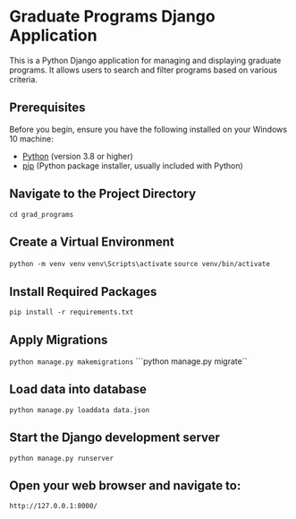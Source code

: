 # Graduate Programs Django Application

This is a Python Django application for managing and displaying graduate programs. It allows users to search and filter programs based on various criteria.

## Prerequisites

Before you begin, ensure you have the following installed on your Windows 10 machine:

- [Python](https://www.python.org/downloads/) (version 3.8 or higher)
- [pip](https://pip.pypa.io/en/stable/) (Python package installer, usually included with Python)


## Navigate to the Project Directory

```cd grad_programs```


## Create a Virtual Environment
```python -m venv venv```
```venv\Scripts\activate```
```source venv/bin/activate```

## Install Required Packages

```pip install -r requirements.txt```

## Apply Migrations

```python manage.py makemigrations```
```python manage.py migrate``

## Load data into database

```python manage.py loaddata data.json```

## Start the Django development server

```python manage.py runserver```

## Open your web browser and navigate to:

```http://127.0.0.1:8000/```
